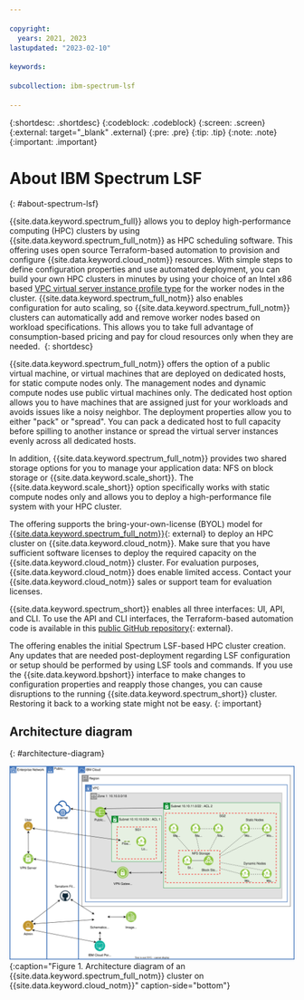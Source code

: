 ```yaml
---

copyright:
  years: 2021, 2023
lastupdated: "2023-02-10"

keywords: 

subcollection: ibm-spectrum-lsf

---
```


{:shortdesc: .shortdesc}
{:codeblock: .codeblock}
{:screen: .screen}
{:external: target="_blank" .external}
{:pre: .pre}
{:tip: .tip}
{:note: .note}
{:important: .important}

# About IBM Spectrum LSF
{: #about-spectrum-lsf}

{{site.data.keyword.spectrum_full}} allows you to deploy high-performance computing (HPC) clusters by using {{site.data.keyword.spectrum_full_notm}} as HPC scheduling software. This offering uses open source Terraform-based automation to provision and configure {{site.data.keyword.cloud_notm}} resources. With simple steps to define configuration properties and use automated deployment, you can build your own HPC clusters in minutes by using your choice of an Intel x86 based [VPC virtual server instance profile type](/docs/vpc?topic=vpc-profiles&interface=ui) for the worker nodes in the cluster. {{site.data.keyword.spectrum_full_notm}} also enables configuration for auto scaling, so {{site.data.keyword.spectrum_full_notm}} clusters can automatically add and remove worker nodes based on workload specifications. This allows you to take full advantage of consumption-based pricing and pay for cloud resources only when they are needed. 
{: shortdesc}

{{site.data.keyword.spectrum_full_notm}} offers the option of a public virtual machine, or virtual machines that are deployed on dedicated hosts, for static compute nodes only. The management nodes and dynamic compute nodes use public virtual machines only. The dedicated host option allows you to have machines that are assigned just for your workloads and avoids issues like a noisy neighbor. The deployment properties allow you to either "pack" or "spread". You can pack a dedicated host to full capacity before spilling to another instance or spread the virtual server instances evenly across all dedicated hosts.

In addition, {{site.data.keyword.spectrum_full_notm}} provides two shared storage options for you to manage your application data: NFS on block storage or {{site.data.keyword.scale_short}}. The {{site.data.keyword.scale_short}} option specifically works with static compute nodes only and allows you to deploy a high-performance file system with your HPC cluster.

The offering supports the bring-your-own-license (BYOL) model for [{{site.data.keyword.spectrum_full_notm}}](https://www.ibm.com/products/hpc-workload-management){: external} to deploy an HPC cluster on {{site.data.keyword.cloud_notm}}. Make sure that you have sufficient software licenses to deploy the required capacity on the {{site.data.keyword.cloud_notm}} cluster. For evaluation purposes, {{site.data.keyword.cloud_notm}} does enable limited access. Contact your {{site.data.keyword.cloud_notm}} sales or support team for evaluation licenses.

{{site.data.keyword.spectrum_short}} enables all three interfaces: UI, API, and CLI. To use the API and CLI interfaces, the Terraform-based automation code is available in this [public GitHub repository](https://github.com/IBM-Cloud/hpc-cluster-lsf){: external}.

The offering enables the initial Spectrum LSF-based HPC cluster creation. Any updates that are needed post-deployment regarding LSF configuration or setup should be performed by using LSF tools and commands. If you use the {{site.data.keyword.bpshort}} interface to make changes to configuration properties and reapply those changes, you can cause disruptions to the running {{site.data.keyword.spectrum_short}} cluster. Restoring it back to a working state might not be easy.
{: important}

## Architecture diagram
{: #architecture-diagram}

![Architecture diagram](images/hpccluster_lsf_schematics_architecture_09-22-21.svg){:caption="Figure 1. Architecture diagram of an {{site.data.keyword.spectrum_full_notm}} cluster on {{site.data.keyword.cloud_notm}}" caption-side="bottom"}

